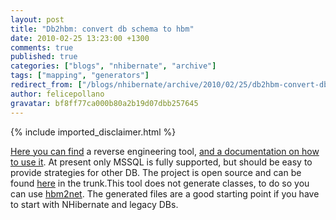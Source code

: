 ```yaml
---
layout: post
title: "Db2hbm: convert db schema to hbm"
date: 2010-02-25 13:23:00 +1300
comments: true
published: true
categories: ["blogs", "nhibernate", "archive"]
tags: ["mapping", "generators"]
redirect_from: ["/blogs/nhibernate/archive/2010/02/25/db2hbm-convert-dbschema-to-hbm.aspx/", "/blogs/nhibernate/archive/2010/02/25/db2hbm-convert-dbschema-to-hbm.html"]
author: felicepollano
gravatar: bf8ff77ca000b80a2b19d07dbb257645
---
```

{% include imported_disclaimer.html %}
<p><a href="/media/p/615.aspx" target="_blank">Here you can find</a> a reverse engineering tool, <a href="/wikis/howtonh/how-to-use-db2hbm.aspx">and a documentation on how to use it</a>. At present only MSSQL is fully supported, but should be easy to provide strategies for other DB. The project is open source and can be found <a href="http://sourceforge.net/projects/nhcontrib/" target="_blank">here</a> in the trunk.This tool does not generate classes, to do so you can use <a href="/media/p/546.aspx" target="_blank">hbm2net</a>. The generated files are a good starting point if you have to start with NHibernate and legacy DBs.</p>
